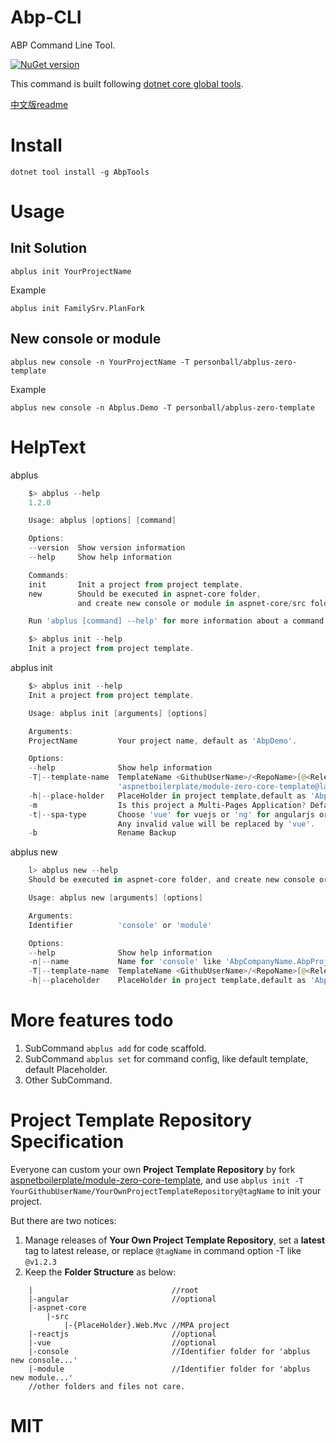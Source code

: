 # Abp-CLI

ABP Command Line Tool.  

[![NuGet version](https://badge.fury.io/nu/AbpTools.svg)](https://badge.fury.io/nu/AbpTools)

This command is built following [dotnet core global tools](https://docs.microsoft.com/zh-cn/dotnet/core/tools/global-tools).  

[中文版readme](https://github.com/personball/Abp-CLI/wiki)

# Install

    dotnet tool install -g AbpTools

# Usage

## Init Solution

    abplus init YourProjectName

Example

    abplus init FamilySrv.PlanFork

## New console or module

    abplus new console -n YourProjectName -T personball/abplus-zero-template

Example

    abplus new console -n Abplus.Demo -T personball/abplus-zero-template

# HelpText

abplus

```powershell
    $> abplus --help
    1.2.0

    Usage: abplus [options] [command]

    Options:
    --version  Show version information
    --help     Show help information

    Commands:
    init       Init a project from project template.  
    new        Should be executed in aspnet-core folder,   
               and create new console or module in aspnet-core/src folder.

    Run 'abplus [command] --help' for more information about a command.

    $> abplus init --help
    Init a project from project template.
```

abplus init

```powershell
    $> abplus init --help
    Init a project from project template.

    Usage: abplus init [arguments] [options]

    Arguments:
    ProjectName         Your project name, default as 'AbpDemo'.

    Options:
    --help              Show help information
    -T|--template-name  TemplateName <GithubUserName>/<RepoName>[@<ReleaseTag>], default as 
                        'aspnetboilerplate/module-zero-core-template@latest'.
    -h|--place-holder   PlaceHolder in project template,default as 'AbpCompanyName.AbpProjectName'.
    -m                  Is this project a Multi-Pages Application? Default as false.
    -t|--spa-type       Choose 'vue' for vuejs or 'ng' for angularjs or 'react' for reactjs.
                        Any invalid value will be replaced by 'vue'.
    -b                  Rename Backup
```

abplus new

```powershell
    l> abplus new --help
    Should be executed in aspnet-core folder, and create new console or module in aspnet-core/src folder.

    Usage: abplus new [arguments] [options]

    Arguments:
    Identifier          'console' or 'module'

    Options:
    --help              Show help information
    -n|--name           Name for 'console' like 'AbpCompanyName.AbpProjectName' or for 'module' like 'AbpCompanyName.AbpProjectName.AbpModuleName'
    -T|--template-name  TemplateName <GithubUserName>/<RepoName>[@<ReleaseTag>],default as 'aspnetboilerplate/module-zero-core-template@latest'.
    -h|--placeholder    PlaceHolder in project template,default as 'AbpCompanyName.AbpProjectName'.
```

# More features todo

1. SubCommand `abplus add` for code scaffold. 
1. SubCommand `abplus set` for command config, like default template, default Placeholder. 
1. Other SubCommand.

# Project Template Repository Specification

Everyone can custom your own **Project Template Repository** by fork [aspnetboilerplate/module-zero-core-template](https://github.com/aspnetboilerplate/module-zero-core-template), and use `abplus init -T YourGithubUserName/YourOwnProjectTemplateRepository@tagName` to init your project.  

But there are two notices:

1. Manage releases of **Your Own Project Template Repository**, set a **latest** tag to latest release, or replace `@tagName` in command option -T like `@v1.2.3`  
1. Keep the **Folder Structure** as below:

```
    |                               //root
    |-angular                       //optional  
    |-aspnet-core  
        |-src  
            |-{PlaceHolder}.Web.Mvc //MPA project  
    |-reactjs                       //optional  
    |-vue                           //optional  
    |-console                       //Identifier folder for 'abplus new console...'
    |-module                        //Identifier folder for 'abplus new module...'
    //other folders and files not care.  
```

# MIT
